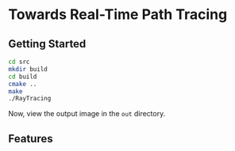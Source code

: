 # Towards Real-Time Path Tracing

## Getting Started
```bash
cd src
mkdir build
cd build
cmake ..
make
./RayTracing
```

Now, view the output image in the `out` directory.

## Features